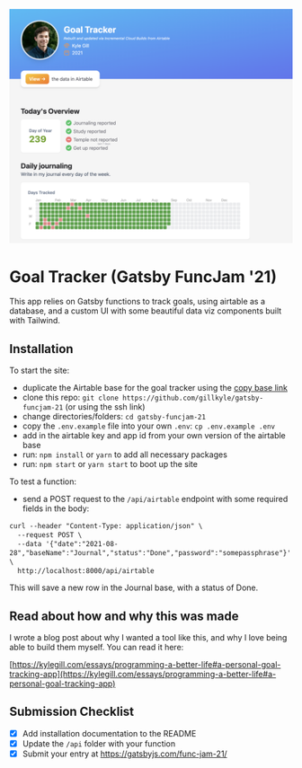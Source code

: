 ![Goal Tracker dashboard](https://raw.githubusercontent.com/gillkyle/images/master/CleanShot%202021-08-27%20at%2020.08.50%402x.png)

# Goal Tracker (Gatsby FuncJam '21)

This app relies on Gatsby functions to track goals, using airtable as a database, and a custom UI with some beautiful data viz components built with Tailwind.

## Installation

To start the site:

- duplicate the Airtable base for the goal tracker using the [copy base link](https://airtable.com/addBaseFromShare/shrUpUS4fnwJInCVn?utm_source=airtable_shared_application)
- clone this repo: `git clone https://github.com/gillkyle/gatsby-funcjam-21` (or using the ssh link)
- change directories/folders: `cd gatsby-funcjam-21`
- copy the `.env.example` file into your own `.env`: `cp .env.example .env`
- add in the airtable key and app id from your own version of the airtable base
- run: `npm install` or `yarn` to add all necessary packages
- run: `npm start` or `yarn start` to boot up the site

To test a function:

- send a POST request to the `/api/airtable` endpoint with some required fields in the body:

```shell
curl --header "Content-Type: application/json" \
  --request POST \
  --data '{"date":"2021-08-28","baseName":"Journal","status":"Done","password":"somepassphrase"}' \
  http://localhost:8000/api/airtable
```

This will save a new row in the Journal base, with a status of Done.

## Read about how and why this was made

I wrote a blog post about why I wanted a tool like this, and why I love being able to build them myself. You can read it here:

[https://kylegill.com/essays/programming-a-better-life#a-personal-goal-tracking-app](https://kylegill.com/essays/programming-a-better-life#a-personal-goal-tracking-app)

## Submission Checklist

- [x] Add installation documentation to the README
- [x] Update the `/api` folder with your function
- [x] Submit your entry at https://gatsbyjs.com/func-jam-21/
